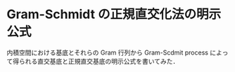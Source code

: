 # Gram-Schmidt の正規直交化法の明示公式

内積空間における基底とそれらの Gram 行列から Gram-Scdmit process によって得られる直交基底と正規直交基底の明示公式を書いてみた．